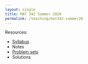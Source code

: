 ```yaml
---
layout: single
title: MAT 342 Summer 2020
permalink: /teaching/mat342-summer20
---
```


Resources:
* [Syllabus](/files/MAT342_Syllabus_Summer2020.pdf)
* Notes
* [Problem sets](/files/MAT342-problems.pdf)
* Solutions
